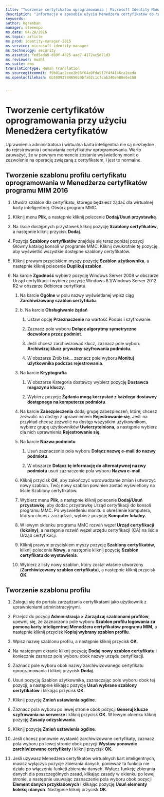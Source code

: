 ```yaml
---
title: "Tworzenie certyfikatów oprogramowania | Microsoft Identity Manager"
description: "Informacje o sposobie użycia Menedżera certyfikatów do tworzenia i odnawiania certyfikatów oprogramowania za pomocą szablonów profilów."
keywords: 
author: kgremban
manager: stevenpo
ms.date: 04/28/2016
ms.topic: article
ms.prod: identity-manager-2015
ms.service: microsoft-identity-manager
ms.technology: security
ms.assetid: fed5ada9-d80f-4825-aad7-4172ac5d71d3
ms.reviewer: mwahl
ms.suite: ems
translationtype: Human Translation
ms.sourcegitcommit: f9b01ac2cee2b96f64a9fda917f4f4146ca2eeda
ms.openlocfilehash: 6b58093744656b9bfa62c1cfcab340ea88e6e168


---
```


# Tworzenie certyfikatów oprogramowania przy użyciu Menedżera certyfikatów
Uprawnienia administratora i wirtualna karta inteligentna nie są niezbędne do rejestrowania i odnawiania certyfikatów oprogramowania. Warto zauważyć, że w pewnym momencie zostanie wyświetlony monit o zezwolenie na operację związaną z certyfikatem, i jest to normalne.

## Tworzenie szablonu profilu certyfikatu oprogramowania w Menedżerze certyfikatów programu MIM 2016

1.  Utwórz szablon dla certyfikatu, którego będziesz żądać dla wirtualnej karty inteligentnej. Otwórz program MMC.

2.  Kliknij menu **Plik**, a następnie kliknij polecenie **Dodaj/Usuń przystawkę**.

3.  Na liście dostępnych przystawek kliknij pozycję **Szablony certyfikatów**, a następnie kliknij przycisk **Dodaj**.

4.  Pozycja **Szablony certyfikatów** znajduje się teraz poniżej pozycji Główny katalog konsoli w programie MMC. Kliknij dwukrotnie tę pozycję, aby wyświetlić wszystkie dostępne szablony certyfikatów.

5.  Kliknij prawym przyciskiem myszy pozycję **Szablon użytkownika**, a następnie kliknij polecenie **Duplikuj szablon**.

6.  Na karcie **Zgodność** wybierz pozycję Windows Server 2008 w obszarze Urząd certyfikacji i wybierz pozycję Windows 8.1/Windows Server 2012 R2 w obszarze Odbiorca certyfikatu.

    1.  Na karcie **Ogólne** w polu nazwy wyświetlanej wpisz ciąg **Zarchiwizowany szablon certyfikatu**.

    2.  b.  Na karcie **Obsługiwanie żądań**

        1.  Ustaw opcję **Przeznaczenie** na wartość Podpis i szyfrowanie.

        2.  Zaznacz pole wyboru **Dołącz algorytmy symetryczne dozwolone przez podmiot**.

        3.  Jeśli chcesz zarchiwizować klucz, zaznacz pole wyboru **Archiwizuj klucz prywatny szyfrowania podmiotu**.

        4.  W obszarze Zrób tak... zaznacz pole wyboru **Monituj użytkownika podczas rejestrowania**.

    3.  Na karcie **Kryptografia**

        1.  W obszarze Kategoria dostawcy wybierz pozycję **Dostawca magazynu kluczy**.

        2.  Wybierz pozycję **Żądania mogą korzystać z każdego dostawcy dostępnego na komputerze podmiotu**.

    4.  Na karcie **Zabezpieczenia** dodaj grupę zabezpieczeń, której chcesz zezwolić na dostęp z uprawnieniem **Rejestrowanie się**. Jeśli na przykład chcesz zezwolić na dostęp wszystkim użytkownikom, wybierz grupę użytkowników **Uwierzytelniona**, a następnie wybierz dla nich uprawnienia **Rejestrowanie się**.

    5.  Na karcie **Nazwa podmiotu**

        1.  Usuń zaznaczenie pola wyboru **Dołącz nazwę e-mail do nazwy podmiotu**.

        2.  W obszarze **Dołącz tę informację do alternatywnej nazwy podmiotu** usuń zaznaczenie pola wyboru **Nazwa e-mail**.

    6.  Kliknij przycisk **OK**, aby zakończyć wprowadzanie zmian i utworzyć nowy szablon. Twój nowy szablon powinien zostać wyświetlony na liście Szablony certyfikatów.

    7.  Wybierz menu **Plik**, a następnie kliknij polecenie **Dodaj/Usuń przystawkę**, aby dodać przystawkę Urząd certyfikacji do konsoli programu MMC. Po wyświetleniu monitu o określenie komputera, którym chcesz zarządzać, wybierz pozycję **Komputer lokalny**.

    8.  W lewym okienku programu MMC rozwiń węzeł **Urząd certyfikacji (lokalny)**, a następnie rozwiń węzeł urzędu certyfikacji (CA) na liście Urząd certyfikacji.

    9. Kliknij prawym przyciskiem myszy pozycję **Szablony certyfikatów**, kliknij polecenie **Nowy**, a następnie kliknij pozycję **Szablon certyfikatu do wystawienia**.

    10. Wybierz z listy nowy szablon, który został właśnie utworzony (**Zarchiwizowany szablon certyfikatu**), a następnie kliknij przycisk **OK**.

## Tworzenie szablonu profilu

1.  Zaloguj się do portalu zarządzania certyfikatami jako użytkownik z uprawnieniami administracyjnymi.

2.  Przejdź do pozycji **Administracja &gt; Zarządzaj szablonami profilów**, upewnij się, że zaznaczono pole wyboru **Szablon profilu logowania za pomocą karty inteligentnej Menedżera certyfikatów programu MIM**, a następnie kliknij przycisk **Kopiuj wybrany szablon profilu**.

3.  Wpisz nazwę szablonu profilu, a następnie kliknij przycisk **OK**.

4.  Na następnym ekranie kliknij pozycję **Dodaj nowy szablon certyfikatu** i koniecznie zaznacz pole wyboru obok nazwy urzędu certyfikacji.

5.  Zaznacz pole wyboru obok nazwy zarchiwizowanego certyfikatu oprogramowania i kliknij przycisk **Dodaj**.

6.  Usuń pozycję Szablon użytkownika, zaznaczając pole wyboru obok tej pozycji, a następnie klikając pozycję **Usuń wybrane szablony certyfikatów** i klikając przycisk **OK**.

7.  Kliknij pozycję **Zmień ustawienia ogólne**.

8.  Zaznacz pola wyboru po lewej stronie obok pozycji **Generuj klucze szyfrowania na serwerze** i kliknij przycisk **OK**. W lewym okienku kliknij pozycję **Zasady odzyskiwania**.

9. Kliknij pozycję **Zmień ustawienia ogólne**.

10. Jeśli chcesz ponownie wystawić zarchiwizowane certyfikaty, zaznacz pola wyboru po lewej stronie obok pozycji **Wystaw ponownie zarchiwizowane certyfikaty** i kliknij przycisk **OK**.

11. Jeśli używasz Menedżera certyfikatów wirtualnych kart inteligentnych, musisz wyłączyć pozycje zbierania danych, ponieważ ta funkcja nie działa po włączeniu funkcji zbierania danych. Wyłącz funkcję zbierania danych dla poszczególnych zasad, klikając zasady w okienku po lewej stronie, a następnie usuwając zaznaczenie pola wyboru obok pozycji **Element danych przykładowych** i klikając pozycję **Usuń elementy kolekcji danych**. Następnie kliknij przycisk **OK**.



<!--HONumber=Jun16_HO4-->


